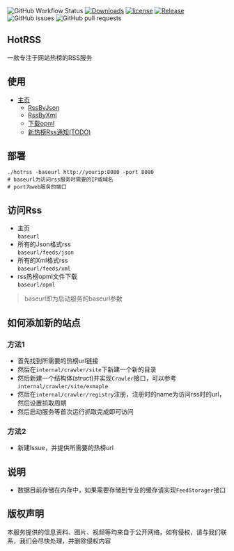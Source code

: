 ![GitHub Workflow Status](https://img.shields.io/github/workflow/status/labulaka521/hotrss/Build_release)
[![Downloads](https://img.shields.io/github/downloads/labulaka521/hotrss/total.svg)](https://github.com/labulaka521/hotrss/releases)
[![license](https://img.shields.io/github/license/mashape/apistatus.svg?maxAge=2592000)](https://github.com/labulaka521/hotrss/blob/master/LICENSE)
[![Release](https://img.shields.io/github/release/labulaka521/hotrss.svg?label=Release)](https://github.com/labulaka521/hotrss/releases)
![GitHub issues](https://img.shields.io/github/issues/labulaka521/hotrss)
![GitHub pull requests](https://img.shields.io/github/issues-pr-raw/labulaka521/hotrss)

## HotRSS
一款专注于网站热榜的RSS服务

## 使用
- [主页](https://hotrss.top)
    - [RssByJson](https://hotrss.top/feeds/json)
    - [RssByXml](https://hotrss.top/feeds/json)
    - [下载opml](https://hotrss.top/opml)
    - [新热榜Rss通知(TODO)](https://hotrss.top)
    


## 部署
```shell
./hotrss -baseurl http://yourip:8080 -port 8080
# baseurl为访问rss服务时需要的IP或域名
# port为web服务的端口
```

## 访问Rss
- 主页   
    `baseurl`
- 所有的Json格式rss    
    `baseurl/feeds/json`
- 所有的Xml格式rss  
    `baseurl/feeds/xml`
- rss热榜opml文件下载  
    `baseurl/opml`
> baseurl即为启动服务的baseurl参数

## 如何添加新的站点
### 方法1
- 首先找到所需要的热榜url链接
- 然后在`internal/crawler/site`下新建一个新的目录
- 然后新建一个结构体(struct)并实现`Crawler`接口，可以参考`internal/crawler/site/exmaple`
- 然后在`internal/crawler/registry`注册，注册时的name为访问rss时的url，然后设置抓取周期
- 然后启动服务等首次运行抓取完成即可访问

### 方法2
- 新建Issue，并提供所需要的热榜url



## 说明
- 数据目前存储在内存中，如果需要存储到专业的缓存请实现`FeedStorager`接口



## 版权声明
本服务提供的信息资料、图片、视频等均来自于公开网络，如有侵权，请与我们联系，我们会尽快处理，并删除侵权内容
